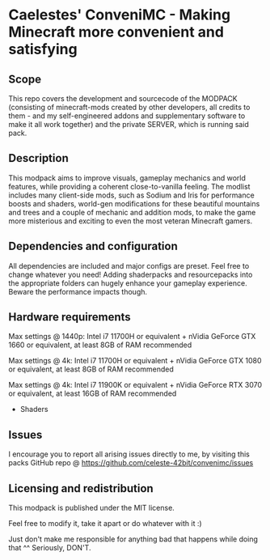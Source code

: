 # Caelestes' ConveniMC - Making Minecraft more convenient and satisfying

## Scope

This repo covers the development and sourcecode of the MODPACK (consisting of minecraft-mods created by other developers, all credits to them - and my self-engineered addons and supplementary software to make it all work together) and the private SERVER, which is running said pack.

## Description

This modpack aims to improve visuals, gameplay mechanics and world features, while providing a coherent close-to-vanilla feeling.
The modlist includes many client-side mods, such as Sodium and Iris for performance boosts and shaders, world-gen modifications for these beautiful mountains and trees and a couple of mechanic and addition mods, to make
the game more misterious and exciting to even the most veteran Minecraft gamers.

## Dependencies and configuration

All dependencies are included and major configs are preset. Feel free to change whatever you need!
Adding shaderpacks and resourcepacks into the appropriate folders can hugely enhance your gameplay experience. Beware the performance impacts though.

## Hardware requirements

Max settings @ 1440p: Intel i7 11700H or equivalent + nVidia GeForce GTX 1660 or equivalent, at least 8GB of RAM recommended

Max settings @ 4k:    Intel i7 11700H or equivalent + nVidia GeForce GTX 1080 or equivalent, at least 8GB of RAM recommended

Max settings @ 4k:    Intel i7 11900K or equivalent + nVidia GeForce RTX 3070 or equivalent, at least 16GB of RAM recommended
+ Shaders

## Issues

I encourage you to report all arising issues directly to me, by visiting this packs GitHub repo @ https://github.com/celeste-42bit/convenimc/issues

## Licensing and redistribution

This modpack is published under the MIT license.

Feel free to modify it, take it apart or do whatever with it :)

Just don't make me responsible for anything bad that happens while doing that ^^
Seriously, DON'T.
